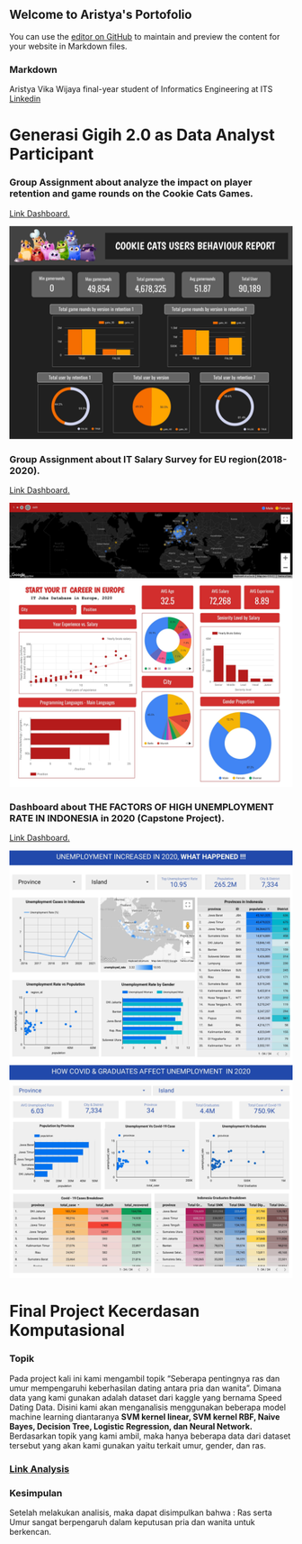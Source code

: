 ## Welcome to Aristya's Portofolio

You can use the [editor on GitHub](https://github.com/Aristya14/Final-Project-KK/edit/gh-pages/index.md) to maintain and preview the content for your website in Markdown files.

### Markdown

Aristya Vika Wijaya
final-year student of Informatics Engineering at ITS
[Linkedin](https://www.linkedin.com/in/aristya-vika-abab17b3/)

# Generasi Gigih 2.0 as Data Analyst Participant
### Group Assignment about analyze the impact on player retention and game rounds on the Cookie Cats Games.
[Link Dashboard.](https://intip.in/DashboardGroup7/)

![img](https://github.com/Aristya14/Generasi-Gigih-2/blob/main/COOKIE_CATS%20(1)-1.jpg)


### Group Assignment about IT Salary Survey for EU region(2018-2020).
[Link Dashboard.](https://datastudio.google.com/u/0/reporting/e2c68d2e-1ed5-4e13-9189-8281f0fd6eed/page/igUqC)

![img](https://github.com/Aristya14/Generasi-Gigih-2/blob/main/Group_7%20(1)-1.jpg)

### Dashboard about THE FACTORS OF HIGH UNEMPLOYMENT RATE IN INDONESIA in 2020 (Capstone Project).
[Link Dashboard.](https://datastudio.google.com/u/0/reporting/5d8ab273-0b60-4f77-a05b-72a59040b5c6/page/p_163x00idwc)

![img](https://github.com/Aristya14/Generasi-Gigih-2/blob/main/FIX_Dashboard_DA_EM14-1.jpg)
![img](https://github.com/Aristya14/Generasi-Gigih-2/blob/main/FIX_Dashboard_DA_EM14-2.jpg)


# Final Project Kecerdasan Komputasional
### Topik
Pada project kali ini kami  mengambil topik “Seberapa pentingnya ras dan umur mempengaruhi keberhasilan dating antara pria dan wanita”. Dimana data yang kami gunakan adalah dataset dari kaggle yang bernama Speed Dating Data.
Disini kami akan menganalisis menggunakan beberapa model machine learning diantaranya **SVM kernel linear, SVM kernel RBF, Naive Bayes, Decision Tree, Logistic Regression, dan Neural Network.**
Berdasarkan topik yang kami ambil, maka hanya beberapa data dari dataset tersebut yang akan kami gunakan yaitu terkait umur, gender, dan ras.

### [Link Analysis](https://colab.research.google.com/drive/1_potirA8GEpVButqTYM-LzuRRxy1mF47)

### Kesimpulan
Setelah melakukan analisis, maka dapat disimpulkan bahwa : Ras serta Umur sangat berpengaruh dalam keputusan pria dan wanita untuk berkencan.
